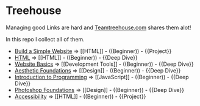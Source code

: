 Treehouse
===

Managing good Links are hard and [Teamtreehouse.com](http://Teamtreehouse.com) shares them alot!

In this repo I collect all of them.

+ [Build a Simple Website](https://github.com/MHM5000/Treehouse/blob/master/Build%20a%20Simple%20Website.md) => [[HTML]] - ((Beginner)) - {{Project}}
+ [HTML](https://github.com/MHM5000/Treehouse/blob/master/HTML.md) => [[HTML]] - ((Beginner)) - {{Deep Dive}}
+ [Website Basics](https://github.com/MHM5000/Treehouse/blob/master/Website%20Basics.md) => [[Development Tools]] - ((Beginner)) - {{Deep Dive}}
+ [Aesthetic Foundations](https://github.com/MHM5000/Treehouse/blob/master/Aesthetic%20Foundations.md) => [[Design]] - ((Beginner)) - {{Deep Dive}}
+ [Introduction to Programming](https://github.com/MHM5000/Treehouse/blob/master/Introduction%20to%20Programming.md) => [[JavaScript]] - ((Beginner)) - {{Deep Dive}}
+ [Photoshop Foundations](https://github.com/MHM5000/Treehouse/blob/master/Photoshop%20Foundations.md) => [[Design]] - ((Beginner)) - {{Deep Dive}}
+ [Accessibility](https://github.com/MHM5000/Treehouse/blob/master/Accessibility.md) => [[HTML]] - ((Beginner)) - {{Project}}
